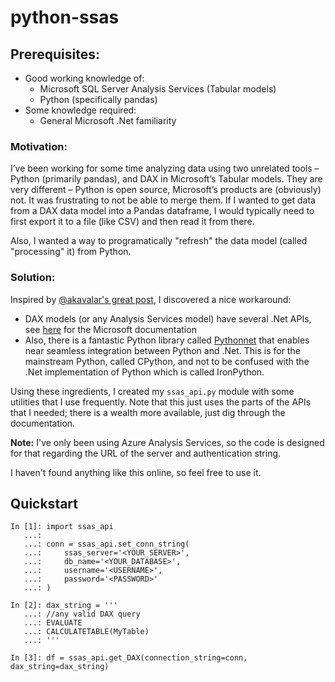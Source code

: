 # python-ssas

## Prerequisites:
- Good working knowledge of:
  - Microsoft SQL Server Analysis Services (Tabular models)
  - Python (specifically pandas)
- Some knowledge required:
  - General Microsoft .Net familiarity


### Motivation:
I’ve been working for some time analyzing data using two unrelated tools – Python (primarily pandas), and DAX in Microsoft’s Tabular models. They are very different – Python is open source, Microsoft’s products are (obviously) not. It was frustrating to not be able to merge them. If I wanted to get data from a DAX data model into a Pandas dataframe, I would typically need to first export it to a file (like CSV) and then read it from there.

Also, I wanted a way to programatically "refresh" the data model (called "processing" it) from Python.

### Solution:
Inspired by [@akavalar's great post](https://github.com/akavalar/SSAS-on-a-shoestring), I discovered a nice workaround:
- DAX models (or any Analysis Services model) have several .Net APIs, see [here](https://docs.microsoft.com/en-us/sql/analysis-services/analysis-services-developer-documentation) for the Microsoft documentation
- Also, there is a fantastic Python library called [Pythonnet](https://github.com/pythonnet/pythonnet) that enables near seamless integration between Python and .Net. This is for the mainstream Python, called CPython, and not to be confused with the .Net implementation of Python which is called IronPython.

Using these ingredients, I created my `ssas_api.py` module with some utilities that I use frequently. Note that this just uses the parts of the APIs that I needed; there is a wealth more available, just dig through the documentation.

**Note:** I've only been using Azure Analysis Services, so the code is designed for that regarding the URL of the server and authentication string.

I haven't found anything like this online, so feel free to use it.

## Quickstart
```
In [1]: import ssas_api
   ...: 
   ...: conn = ssas_api.set_conn_string(
   ...:     ssas_server='<YOUR_SERVER>',
   ...:     db_name='<YOUR_DATABASE>',
   ...:     username='<USERNAME>',
   ...:     password='<PASSWORD>'
   ...: )

In [2]: dax_string = '''
   ...: //any valid DAX query
   ...: EVALUATE
   ...: CALCULATETABLE(MyTable)
   ...: '''

In [3]: df = ssas_api.get_DAX(connection_string=conn, dax_string=dax_string)
```
